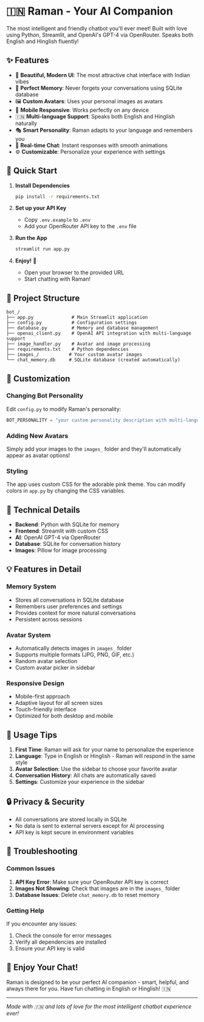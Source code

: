 # 🇮🇳 Raman - Your AI Companion

The most intelligent and friendly chatbot you'll ever meet! Built with love using Python, Streamlit, and OpenAI's GPT-4 via OpenRouter. Speaks both English and Hinglish fluently!

## ✨ Features

- 🎨 **Beautiful, Modern UI**: The most attractive chat interface with Indian vibes
- 🧠 **Perfect Memory**: Never forgets your conversations using SQLite database
- 🖼️ **Custom Avatars**: Uses your personal images as avatars
- 📱 **Mobile Responsive**: Works perfectly on any device
- 🇮🇳 **Multi-language Support**: Speaks both English and Hinglish naturally
- 🎭 **Smart Personality**: Raman adapts to your language and remembers you
- 🔄 **Real-time Chat**: Instant responses with smooth animations
- ⚙️ **Customizable**: Personalize your experience with settings

## 🚀 Quick Start

1. **Install Dependencies**
   ```bash
   pip install -r requirements.txt
   ```

2. **Set up your API Key**
   - Copy `.env.example` to `.env`
   - Add your OpenRouter API key to the `.env` file

3. **Run the App**
   ```bash
   streamlit run app.py
   ```

4. **Enjoy!** 🎉
   - Open your browser to the provided URL
   - Start chatting with Raman!

## 📁 Project Structure

```
bot_/
├── app.py              # Main Streamlit application
├── config.py           # Configuration settings
├── database.py         # Memory and database management
├── openai_client.py    # OpenAI API integration with multi-language support
├── image_handler.py    # Avatar and image processing
├── requirements.txt    # Python dependencies
├── images_/           # Your custom avatar images
└── chat_memory.db     # SQLite database (created automatically)
```

## 🎨 Customization

### Changing Bot Personality
Edit `config.py` to modify Raman's personality:
```python
BOT_PERSONALITY = "your custom personality description with multi-language capabilities"
```

### Adding New Avatars
Simply add your images to the `images_` folder and they'll automatically appear as avatar options!

### Styling
The app uses custom CSS for the adorable pink theme. You can modify colors in `app.py` by changing the CSS variables.

## 🔧 Technical Details

- **Backend**: Python with SQLite for memory
- **Frontend**: Streamlit with custom CSS
- **AI**: OpenAI GPT-4 via OpenRouter
- **Database**: SQLite for conversation history
- **Images**: Pillow for image processing

## 💡 Features in Detail

### Memory System
- Stores all conversations in SQLite database
- Remembers user preferences and settings
- Provides context for more natural conversations
- Persistent across sessions

### Avatar System
- Automatically detects images in `images_` folder
- Supports multiple formats (JPG, PNG, GIF, etc.)
- Random avatar selection
- Custom avatar picker in sidebar

### Responsive Design
- Mobile-first approach
- Adaptive layout for all screen sizes
- Touch-friendly interface
- Optimized for both desktop and mobile

## 🎯 Usage Tips

1. **First Time**: Raman will ask for your name to personalize the experience
2. **Language**: Type in English or Hinglish - Raman will respond in the same style
3. **Avatar Selection**: Use the sidebar to choose your favorite avatar
4. **Conversation History**: All chats are automatically saved
5. **Settings**: Customize your experience in the sidebar

## 🔒 Privacy & Security

- All conversations are stored locally in SQLite
- No data is sent to external servers except for AI processing
- API key is kept secure in environment variables

## 🐛 Troubleshooting

### Common Issues

1. **API Key Error**: Make sure your OpenRouter API key is correct
2. **Images Not Showing**: Check that images are in the `images_` folder
3. **Database Issues**: Delete `chat_memory.db` to reset memory

### Getting Help

If you encounter any issues:
1. Check the console for error messages
2. Verify all dependencies are installed
3. Ensure your API key is valid

## 🎉 Enjoy Your Chat!

Raman is designed to be your perfect AI companion - smart, helpful, and always there for you. Have fun chatting in English or Hinglish! 🇮🇳

---

*Made with 🇮🇳 and lots of love for the most intelligent chatbot experience ever!*
